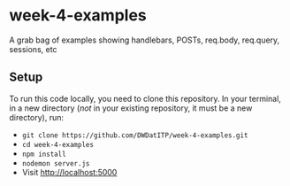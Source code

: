 week-4-examples
===============

A grab bag of examples showing handlebars, POSTs, req.body, req.query, sessions, etc

## Setup

To run this code locally, you need to clone this repository.
In your terminal, in a new directory (_not_ in your existing repository, it must be a new directory), run:

  * `git clone https://github.com/DWDatITP/week-4-examples.git`
  * `cd week-4-examples`
  * `npm install`
  * `nodemon server.js`
  * Visit [http://localhost:5000](http://localhost:5000)
